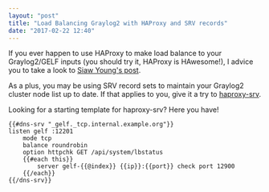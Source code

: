 ```yaml
---
layout: "post"
title: "Load Balancing Graylog2 with HAProxy and SRV records"
date: "2017-02-22 12:40"
---
```


If you ever happen to use HAProxy to make load balance to your Graylog2/GELF inputs (you should try it, HAProxy is HAwesome!), I advice you to take a look to [Siaw Young's post][8517b56d].


As a plus, you may be using SRV record sets to maintain your Graylog2 cluster node list up to date.
If that applies to you, give it a try to [haproxy-srv][649f8b52].

Looking for a starting template for haproxy-srv? Here you have!

```
{{#dns-srv "_gelf._tcp.internal.example.org"}}
listen gelf :12201
    mode tcp
    balance roundrobin
    option httpchk GET /api/system/lbstatus
    {{#each this}}
        server gelf-{{@index}} {{ip}}:{{port}} check port 12900
    {{/each}}
{{/dns-srv}}
```

[8517b56d]: http://siawyoung.com/coding/sysadmin/graylog2/load-balancing-graylog-2-with-haproxy.html#change-haproxys-health-check-to-graylog2s-rest-api "Siaw Young's post"

[649f8b52]: https://github.com/elasticio/haproxy-srv/ "Flexible HAProxy auto configuration and auto service discovery for SkyDNS or Mesos-DNS"
